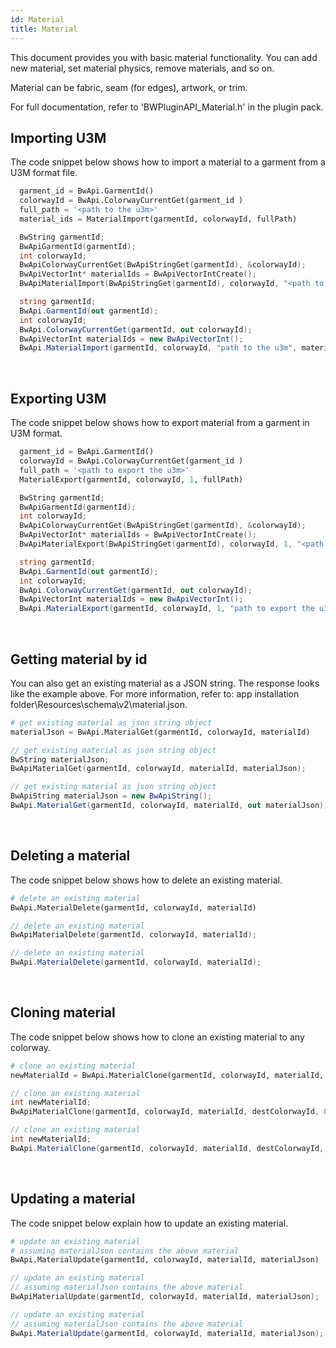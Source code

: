 ```yaml
---
id: Material
title: Material
---
```


This document provides you with basic material functionality. You can add new material, set material physics, remove materials, and so on. <br/>

Material can be fabric, seam (for edges), artwork, or trim.

For full documentation, refer to 'BWPluginAPI_Material.h' in the plugin pack.

## Importing U3M
The code snippet below shows how to import a material to a garment from a U3M format file. <br/>
<!--DOCUSAURUS_CODE_TABS-->

<!--Python-->

```python
  garment_id = BwApi.GarmentId()
  colorwayId = BwApi.ColorwayCurrentGet(garment_id )
  full_path = '<path to the u3m>'
  material_ids = MaterialImport(garmentId, colorwayId, fullPath)
```
<!--C++-->

```cpp
  BwString garmentId;
  BwApiGarmentId(garmentId);
  int colorwayId;
  BwApiColorwayCurrentGet(BwApiStringGet(garmentId), &colorwayId);
  BwApiVectorInt* materialIds = BwApiVectorIntCreate();
  BwApiMaterialImport(BwApiStringGet(garmentId), colorwayId, "<path to the u3m>", materialIds);
```
<!--C#-->

```csharp
  string garmentId;
  BwApi.GarmentId(out garmentId);
  int colorwayId;
  BwApi.ColorwayCurrentGet(garmentId, out colorwayId);
  BwApiVectorInt materialIds = new BwApiVectorInt();
  BwApi.MaterialImport(garmentId, colorwayId, "path to the u3m", materialIds);
```
<!--END_DOCUSAURUS_CODE_TABS-->
<br/>

## Exporting U3M
The code snippet below shows how to export material from a garment in U3M format. <br/>
<!--DOCUSAURUS_CODE_TABS-->

<!--Python-->

```python
  garment_id = BwApi.GarmentId()
  colorwayId = BwApi.ColorwayCurrentGet(garment_id )
  full_path = '<path to export the u3m>'
  MaterialExport(garmentId, colorwayId, 1, fullPath)
```
<!--C++-->

```cpp
  BwString garmentId;
  BwApiGarmentId(garmentId);
  int colorwayId;
  BwApiColorwayCurrentGet(BwApiStringGet(garmentId), &colorwayId);
  BwApiVectorInt* materialIds = BwApiVectorIntCreate();
  BwApiMaterialExport(BwApiStringGet(garmentId), colorwayId, 1, "<path to export the u3m>")
```
<!--C#-->

```csharp
  string garmentId;
  BwApi.GarmentId(out garmentId);
  int colorwayId;
  BwApi.ColorwayCurrentGet(garmentId, out colorwayId);
  BwApiVectorInt materialIds = new BwApiVectorInt();
  BwApi.MaterialExport(garmentId, colorwayId, 1, "path to export the u3m")
```
<!--END_DOCUSAURUS_CODE_TABS-->
<br/>

## Getting material by id
You can also get an existing material as a JSON string. The response looks like the example above. For more information, refer to: app installation folder\Resources\schema\v2\material.json.
<!--DOCUSAURUS_CODE_TABS-->

<!--Python-->

```python
# get existing material as json string object
materialJson = BwApi.MaterialGet(garmentId, colorwayId, materialId)
```
<!--C++-->

```cpp
// get existing material as json string object
BwString materialJson;
BwApiMaterialGet(garmentId, colorwayId, materialId, materialJson);
```
<!--C#-->

```csharp
// get existing material as json string object
BwApiString materialJson = new BwApiString();
BwApi.MaterialGet(garmentId, colorwayId, materialId, out materialJson);
```
<!--END_DOCUSAURUS_CODE_TABS-->

<br/>

## Deleting a material
The code snippet below shows how to delete an existing material. <br/>
<!--DOCUSAURUS_CODE_TABS-->

<!--Python-->

```python
# delete an existing material
BwApi.MaterialDelete(garmentId, colorwayId, materialId)
```
<!--C++-->

```cpp
// delete an existing material
BwApiMaterialDelete(garmentId, colorwayId, materialId);
```
<!--C#-->

```csharp
// delete an existing material
BwApi.MaterialDelete(garmentId, colorwayId, materialId);
```
<!--END_DOCUSAURUS_CODE_TABS-->

<br/>

## Cloning material
The code snippet below shows how to clone an existing material to any colorway. <br/>
<!--DOCUSAURUS_CODE_TABS-->

<!--Python-->

```python
# clone an existing material
newMaterialId = BwApi.MaterialClone(garmentId, colorwayId, materialId, destColorwayId)
```
<!--C++-->

```cpp
// clone an existing material
int newMaterialId;
BwApiMaterialClone(garmentId, colorwayId, materialId, destColorwayId, &newMaterialId);
```
<!--C#-->

```csharp
// clone an existing material
int newMaterialId;
BwApi.MaterialClone(garmentId, colorwayId, materialId, destColorwayId, out newMaterialId);
```
<!--END_DOCUSAURUS_CODE_TABS-->
<br/>

## Updating a material
The code snippet below explain how to update an existing material. <br/>
<!--DOCUSAURUS_CODE_TABS-->

<!--Python-->


```python
# update an existing material
# assuming materialJson contains the above material
BwApi.MaterialUpdate(garmentId, colorwayId, materialId, materialJson)
```
<!--C++-->

```cpp
// update an existing material
// assuming materialJson contains the above material
BwApiMaterialUpdate(garmentId, colorwayId, materialId, materialJson);
```
<!--C#-->

```csharp
// update an existing material
// assuming materialJson contains the above material
BwApi.MaterialUpdate(garmentId, colorwayId, materialId, materialJson);
```
<!--END_DOCUSAURUS_CODE_TABS-->

<br/>
